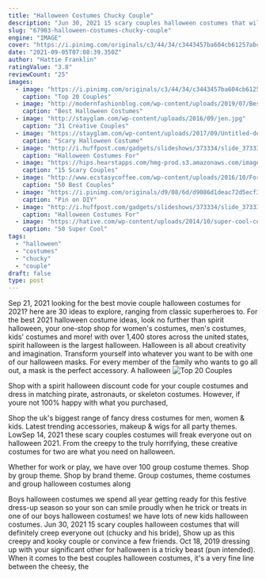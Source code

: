 ```yaml
---
title: "Halloween Costumes Chucky Couple"
description: "Jun 30, 2021 15 scary couples halloween costumes that will definitely creep everyone out  (chucky and his bride), Show up as this creepy and kooky couple or convince a few friends"
slug: "67903-halloween-costumes-chucky-couple"
engine: "IMAGE"
cover: "https://i.pinimg.com/originals/c3/44/34/c3443457ba604cb61257abca2a316272.jpg"
date: "2021-09-05T07:08:39.350Z"
author: "Hattie Franklin"
ratingValue: "3.8"
reviewCount: "25"
images:
  - image: "https://i.pinimg.com/originals/c3/44/34/c3443457ba604cb61257abca2a316272.jpg"
    caption: "Top 20 Couples"
  - image: "http://modernfashionblog.com/wp-content/uploads/2019/07/Best-Halloween-Costumes-For-Couples-2019-Couples-Outfits-1.jpg"
    caption: "Best Halloween Costumes"
  - image: "http://stayglam.com/wp-content/uploads/2016/09/jen.jpg"
    caption: "31 Creative Couples"
  - image: "https://stayglam.com/wp-content/uploads/2017/09/Untitled-design-7.jpg"
    caption: "Scary Halloween Costume"
  - image: "http://i.huffpost.com/gadgets/slideshows/373334/slide_373334_4342864_free.jpg"
    caption: "Halloween Costumes For"
  - image: "https://hips.hearstapps.com/hmg-prod.s3.amazonaws.com/images/scary-couples-costume-chucky-bride-1594667341.jpg?crop=1xw:1xh;center,top&resize=480:*"
    caption: "15 Scary Couples"
  - image: "http://www.ecstasycoffee.com/wp-content/uploads/2016/10/Forrest-Gump-and-Jenny-Halloween.jpg"
    caption: "50 Best Couples"
  - image: "https://i.pinimg.com/originals/d9/08/6d/d9086d1deac72d5ecf36049b54cfcc16.jpg"
    caption: "Pin on DIY"
  - image: "http://i.huffpost.com/gadgets/slideshows/373334/slide_373334_4342850_free.jpg"
    caption: "Halloween Costumes For"
  - image: "https://hative.com/wp-content/uploads/2014/10/super-cool-costume-ideas/43-luke-skywalker-costume.jpg"
    caption: "50 Super Cool"
tags:
  - "halloween"
  - "costumes"
  - "chucky"
  - "couple"
draft: false
type: post
---
```


Sep 21, 2021 looking for the best movie couple halloween costumes for 2021? here are 30 ideas to explore, ranging from classic superheroes to. For the best 2021 halloween costume ideas, look no further than spirit halloween, your one-stop shop for women's costumes, men's costumes, kids' costumes and more! with over 1,400 stores across the united states, spirit halloween is the largest halloween. Halloween is all about creativity and imagination. Transform yourself into whatever you want to be with one of our halloween masks. For every member of the family who wants to go all out, a mask is the perfect accessory. A halloween
![Top 20 Couples](https://i.pinimg.com/originals/c3/44/34/c3443457ba604cb61257abca2a316272.jpg "Top 20 Couples")

Shop with a spirit halloween discount code for your couple costumes and dress in matching pirate, astronauts, or skeleton costumes. However, if youre not 100% happy with what you purchased,
<!--inArticleAds-->

<!--galleryOne-->

Shop the uk's biggest range of fancy dress costumes for men, women & kids. Latest trending accessories, makeup & wigs for all party themes. LowSep 14, 2021 these scary couples costumes will freak everyone out on halloween 2021. From the creepy to the truly horrifying, these creative costumes for two are what you need on halloween.
<!--inArticleAds-->

<!--galleryTwo-->

Whether for work or play, we have over 100 group costume themes. Shop by group theme. Shop by brand theme. Group costumes, theme costumes and group halloween costumes along
<!--galleryThree-->

Boys halloween costumes we spend all year getting ready for this festive dress-up season so your son can smile proudly when he trick or treats in one of our boys halloween costumes! we have lots of new kids halloween costumes. Jun 30, 2021 15 scary couples halloween costumes that will definitely creep everyone out  (chucky and his bride), Show up as this creepy and kooky couple or convince a few friends. Oct 18, 2019 dressing up with your significant other for halloween is a tricky beast (pun intended). When it comes to the best couples halloween costumes, it's a very fine line between the cheesy, the